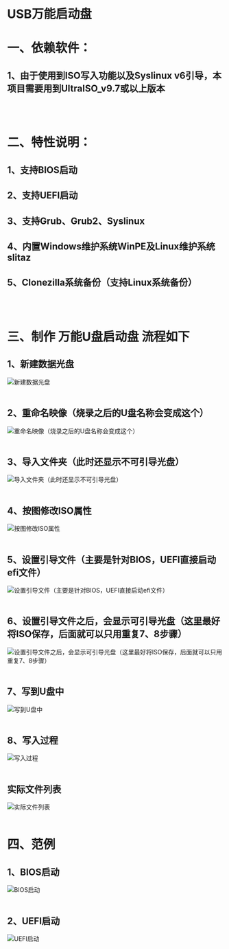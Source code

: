 # **USB万能启动盘**

# 一、依赖软件：  <br> 
## 1、由于使用到ISO写入功能以及Syslinux v6引导，本项目需要用到UltraISO_v9.7或以上版本
  <br>   <br> 



# 二、特性说明：<br>
## 1、支持BIOS启动  <br>
## 2、支持UEFI启动  <br>
## 3、支持Grub、Grub2、Syslinux  <br>
## 4、内置Windows维护系统WinPE及Linux维护系统slitaz <br>
## 5、Clonezilla系统备份（支持Linux系统备份） <br>

  <br>   <br> 


# 三、制作 万能U盘启动盘 流程如下 <br>

## 1、新建数据光盘 <br>
![新建数据光盘](https://github.com/beatfan/USB_Boot_With_Grub_Grub2_ISOLINUX/blob/master/ReadME_Image/MakeISO_SOP/1.create_new_dataiso.png)
  <br>   <br> 
## 2、重命名映像（烧录之后的U盘名称会变成这个） <br>
![重命名映像（烧录之后的U盘名称会变成这个）](https://github.com/beatfan/USB_Boot_With_Grub_Grub2_ISOLINUX/blob/master/ReadME_Image/MakeISO_SOP/2.rename_iso.png)
  <br>   <br> 
## 3、导入文件夹（此时还显示不可引导光盘）   <br> 
![导入文件夹（此时还显示不可引导光盘）](https://github.com/beatfan/USB_Boot_With_Grub_Grub2_ISOLINUX/blob/master/ReadME_Image/MakeISO_SOP/3.import_folders.png)
  <br>   <br> 
## 4、按图修改ISO属性  <br> 
![按图修改ISO属性](https://github.com/beatfan/USB_Boot_With_Grub_Grub2_ISOLINUX/blob/master/ReadME_Image/MakeISO_SOP/4.change_iso_attribute.png)
  <br>   <br> 
## 5、设置引导文件（主要是针对BIOS，UEFI直接启动efi文件）  <br> 
![设置引导文件（主要是针对BIOS，UEFI直接启动efi文件）](https://github.com/beatfan/USB_Boot_With_Grub_Grub2_ISOLINUX/blob/master/ReadME_Image/MakeISO_SOP/5.set_boot_file.png)
  <br>   <br> 
## 6、设置引导文件之后，会显示可引导光盘（这里最好将ISO保存，后面就可以只用重复7、8步骤）  <br> 
![设置引导文件之后，会显示可引导光盘（这里最好将ISO保存，后面就可以只用重复7、8步骤）](https://github.com/beatfan/USB_Boot_With_Grub_Grub2_ISOLINUX/blob/master/ReadME_Image/MakeISO_SOP/6.show_bootable.png)
  <br>   <br> 
## 7、写到U盘中  <br> 
![写到U盘中](https://github.com/beatfan/USB_Boot_With_Grub_Grub2_ISOLINUX/blob/master/ReadME_Image/MakeISO_SOP/7.write_to_disk.png)
  <br>   <br> 
## 8、写入过程  <br> 
![写入过程](https://github.com/beatfan/USB_Boot_With_Grub_Grub2_ISOLINUX/blob/master/ReadME_Image/MakeISO_SOP/8.write_process.png)
  <br>   <br> 
## 实际文件列表  <br> 
![实际文件列表](https://github.com/beatfan/USB_Boot_With_Grub_Grub2_ISOLINUX/blob/master/ReadME_Image/MakeISO_SOP/file_list.png)
  <br>   <br> 


# 四、范例

## 1、BIOS启动  <br> 
![BIOS启动](https://github.com/beatfan/USB_Boot_With_Grub_Grub2_ISOLINUX/blob/master/ReadME_Image/Examples/example_BIOS.png)
  <br>   <br> 
## 2、UEFI启动  <br> 
![UEFI启动](https://github.com/beatfan/USB_Boot_With_Grub_Grub2_ISOLINUX/blob/master/ReadME_Image/Examples/example_UEFI.png)


